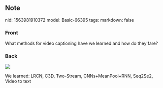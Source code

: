 ## Note
nid: 1563981910372
model: Basic-66395
tags: 
markdown: false

### Front
What methods for video captioning have we learned and how do they fare?

### Back
<img src="Screenshot 2019-07-24 at 17.24.51.png"><div>We learned: LRCN, C3D, Two-Stream, CNNs+MeanPool+RNN, Seq2Se2, Video to text</div>
